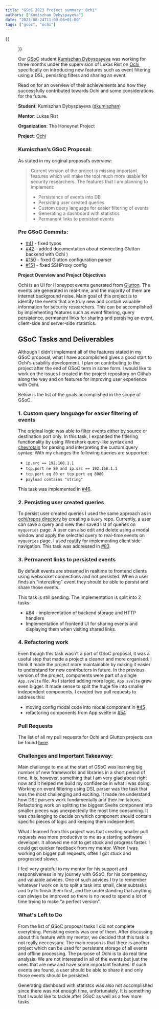 ```yaml
---
title: "GSoC 2023 Project summary: Ochi"
authors: ["Kumiszhan Dybyspayeva"]
date: "2023-08-24T11:00:06+01:00"
tags: ["gsoc", "ochi"]
---
```

{{<figure src="images/banner.png" alt="Banner" width="50%">}}


Our [GSoC](https://summerofcode.withgoogle.com/) student [Kumiszhan Dybyspayeva](https://github.com/dkumiszhan) was working for three months under the supervision of Lukas Rist on [Ochi](https://github.com/honeynet/ochi/), specifically on introducing new features such as event filtering using a DSL, persisting filters and sharing an event. 

Read on for an overview of their achievements and how they successfully contributed towards Ochi and some considerations for the future.

<!--more-->

**Student**: Kumiszhan Dybyspayeva ([dkumiszhan](https://github.com/dkumiszhan))

**Mentor**: Lukas Rist

**Organization**: The Honeynet Project

**Project**: [Ochi](https://github.com/honeynet/ochi/)

### **Kumiszhan’s GSoC Proposal:**

As stated in my original proposal’s overview:

> Current version of the project is missing important features which will make the tool much more usable for security researchers. The features that I am planning to implement:
> - Persistence of events into DB
> - Persisting user created queries
> - Custom query language for easier filtering of events
> - Generating a dashboard with statistics
> - Permanent links to persisted events


### **Pre GSoC Commits:**

- [#41](https://github.com/glaslos/ochi/pull/41) - fixed typos
- [#42](https://github.com/glaslos/ochi/pull/42) - added documentation about connecting Glutton backend with Ochi
)
- [#150](https://github.com/mushorg/glutton/pull/150) - fixed Glutton configuration parser
- [#151](https://github.com/mushorg/glutton/pull/151) - fixed SSHProxy config

**Project Overview and Project Objectives**

Ochi is an UI for Honeypot events generated from [Glutton](https://github.com/mushorg/glutton).
The events are generated in real-time, and the majority of them are internet background noise.
Main goal of this project is to identify the events that are truly new
and contain valuable information for security researchers. This can be
accomplished by implementing features such as event filtering, query
persistence, permanent links for sharing and persising an event,
client-side and server-side statistics. 

## **GSoC Tasks and Deliverables**

Although I didn't implement all of the features stated in my GSoC proposal,
what I have accomplished gives a good start to Ochi's usability development.
I plan on contributing to the project after the end of GSoC term in some form.
I would like to work on the issues I created in the project repository on Github along the way and on features for improving user experience with Ochi. 

Below is the list of the goals accomplished in the scope of GSoC. 

### 1. Custom query language for easier filtering of events

The original logic was able to filter events either by source or destination
port only. In this task, I expanded the fitlering functionality by using
Wireshark query-like syntax and [chevrotain](https://chevrotain.io/docs/) for
parsing and interpreting the custom query syntax. With my changes the following
queries are supported:

- `ip.src == 192.168.1.1`
- `tcp.port ne 80 and ip.src == 192.168.1.1`
- `tcp.port eq 80 or tcp.port eq 8080`
- `payload contains "string"`

This task was implemented in [#46](https://github.com/honeynet/ochi/pull/46).

### 2. Persisting user created queries

To persist user created queries I used the same approach as in
[ochi/repos directory](https://github.com/glaslos/ochi/tree/main/repos)
by creating a `Query` repo. Currently, a user can save a query and view their
saved list of queries on `myqueries` page. A user can also edit and delete
using a modal window and apply the selected query to real-time events on
`myqueries` page. I used [routify](https://www.routify.dev/) for implementing
client side navigation. This task was addressed in [#83](https://github.com/honeynet/ochi/pull/83).

### 3. Permanent links to persisted events

By default events are streamed in realtime to frontend clients using
websocket connections and not persisted. When a user finds
an "interesting" event they should be able to persist and share those events.

This task is still pending. The implementation is split into 2 tasks:
* [#84](https://github.com/honeynet/ochi/pull/84) - implementation of backend storage and HTTP handlers
* Implementation of frontend UI for sharing events and displaying them when visiting shared links.

### 4. Refactoring work

Even though this task wasn't a part of GSoC proposal, it was a useful step that
made a project a cleaner and more organised. I think it made the project more
maintainable by making it easier to understand for new contributors in future.
In the previous version of the project, components were part of a single
`App.svelte` file. As I started adding more logic, `App.svelte`  grew even
bigger. It made sense to split the huge file into smaller independent components.
I created two pull requests to address this: 
- moving config modal code into modal component in [#45](https://github.com/honeynet/ochi/pull/45)
- refactoring components from App.svelte in [#54](https://github.com/honeynet/ochi/pull/54)   

### Pull Requests

The list of all my pull requests for Ochi and Glutton projects can be found
[here](https://github.com/search?q=author%3Adkumiszhan+repo%3Ahoneynet%2Fochi+repo%3Amushorg%2Fglutton&type=pullrequests&p=1).

### Challenges and Important Takeaway:

Main challenge to me at the start of GSoC was learning big number of new
frameworks and libraries in a short period of time. It is, however, something
that I am very glad about right now and it helped me build my confidence in
what I was doing. Working on event filtering using DSL parser was the task
that was the most challenging and exciting. It made me understand how DSL
parsers work fundamentally and their limitations.
Refactoring work on splitting the biggest Svelte component into smaller pieces
was unexpectedly the most time consuming. It was challenging to decide on which
component should contain specific pieces of logic and keeping them independent.

What I learned from this project was that creating smaller pull requests
was more productive to me as a starting software developer. It allowed me not to get stuck and progress faster. I could get quicker feedback from
my mentor. When I was working on bigger pull requests, often I got stuck
and progressed slower.

I feel very grateful to my mentor for his support and responsiveness in my
journey with GSoC, for his competency and valuable advices. One of such advices
I try to remember whatever I work on is to split a task into small, clear
subtasks and try to finish them first, and the understanding that anything can
always be improved so there is no need to spend a lot of time trying to make
"a perfect version". 

### What's Left to Do

From the list of GSoC proposal tasks I did not complete everything. Persisting
events was one of them. After discussing about this feature with my mentor, we
decided that this task is not really neccessary. The main reason is that there 
is another project which can be used for persistent storage of all events and
offline processing.  The purpose of Ochi is to do real time analysis. We are
not interested in all of the events but just the ones that are new and have
some important features. If such events are found, a user should be able to
share it and only those events should be persisted. 

Generating dashboard with statistcs was also not accomplished since there was
not enough time, unfortunately. It is something that I would like to tackle
after GSoC as well as a few more tasks. 